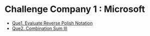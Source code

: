 # Challenge Company 1 : Microsoft 
* [Que1. Evaluate Reverse Polish Notation](https://leetcode.com/problems/evaluate-reverse-polish-notation/)
* [Que2. Combination Sum III](https://leetcode.com/problems/combination-sum-iii/)
